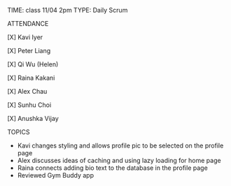 TIME: class 11/04 2pm
TYPE: Daily Scrum

ATTENDANCE

[X] Kavi Iyer

[X] Peter Liang

[X] Qi Wu (Helen)

[X] Raina Kakani

[X] Alex Chau 

[X] Sunhu Choi

[X] Anushka Vijay

TOPICS
- Kavi changes styling and allows profile pic to be selected on the profile page
- Alex discusses ideas of caching and using lazy loading for home page
- Raina connects adding bio text to the database in the profile page
- Reviewed Gym Buddy app
